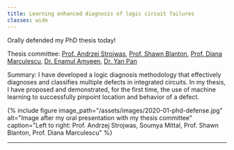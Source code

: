 ```yaml
---
title: Learning enhanced diagnosis of logic circuit failures
classes: wide
---
```


Orally defended my PhD thesis today!

Thesis committee: [Prof. Andrzej Strojwas](https://www.ece.cmu.edu/directory/bios/strojwas-andrzej.html), [Prof. Shawn Blanton](https://engineering.cmu.edu/directory/bios/blanton-shawn.html), [Prof. Diana Marculescu](https://www.ece.utexas.edu/people/faculty/diana-marculescu), [Dr. Enamul Amyeen](https://www.linkedin.com/in/enamul-amyeen-95118a10), [Dr. Yan Pan](https://www.linkedin.com/in/yan-pan-2b42b26)

Summary: I have developed a logic diagnosis methodology that effectively diagnoses and classifies multiple defects in integrated circuits. In my thesis, I have proposed and demonstrated, for the first time, the use of machine learning to successfully pinpoint location and behavior of a defect.

{% include figure image_path="/assets/images/2020-01-phd-defense.jpg" alt="Image after my oral presentation with my thesis committee" caption="Left to right:  Prof. Andrzej Strojwas, Soumya Mittal, Prof. Shawn Blanton, Prof. Diana Marculescu" %}

---
